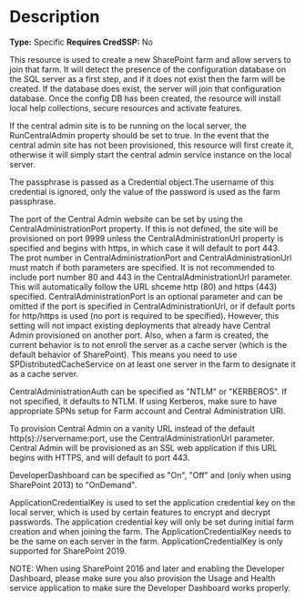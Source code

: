 # Description

**Type:** Specific
**Requires CredSSP:** No

This resource is used to create a new SharePoint farm and allow servers to
join that farm. It will detect the presence of the configuration database
on the SQL server as a first step, and if it does not exist then the farm
will be created. If the database does exist, the server will join that
configuration database. Once the config DB has been created, the
resource will install local help collections, secure resources and activate
features.

If the central admin site is to be running on the local server, the
RunCentralAdmin property should be set to true. In the event that the central
admin site has not been provisioned, this resource will first create it,
otherwise it will simply start the central admin service instance on the
local server.

The passphrase is passed as a Credential object.The username of this
credential is ignored, only the value of the password is used as the farm
passphrase.

The port of the Central Admin website can be set by using the
CentralAdministrationPort property. If this is not defined, the site will be
provisioned on port 9999 unless the CentralAdministrationUrl property is
specified and begins with https, in which case it will default to port 443.
The prot number in CentralAdministrationPort and CentralAdministrationUrl must
match if both parameters are specified. It is not recommended to include port
number 80 and 443 in the CentralAdministrationUrl parameter. This will
automatically follow the URL shceme http (80) and https (443) specified.
CentralAdministrationPort is an optional parameter and can be omitted if the
port is specified in CentralAdministrationUrl, or if default ports for
http/https is used (no port is required to be specified).
However, this setting will not impact existing deployments that already have
Central Admin provisioned on another port. Also, when a farm is created, the
current behavior is to not enroll the server as a cache server (which is the
default behavior of SharePoint). This means you need to use
SPDistributedCacheService on at least one server in the farm to designate it
as a cache server.

CentralAdministrationAuth can be specified as "NTLM" or "KERBEROS". If not
specified, it defaults to NTLM. If using Kerberos, make sure to have
appropriate SPNs setup for Farm account and Central Administration URI.

To provision Central Admin on a vanity URL instead of the default
http(s)://servername:port, use the CentralAdministrationUrl parameter.
Central Admin will be provisioned as an SSL web application if this URL
begins with HTTPS, and will default to port 443.

DeveloperDashboard can be specified as "On", "Off" and (only when using
SharePoint 2013) to "OnDemand".

ApplicationCredentialKey is used to set the application credential key on the
local server, which is used by certain features to encrypt and decrypt passwords.
The application credential key will only be set during initial farm creation and
when joining the farm. The ApplicationCredentialKey needs to be the same on each
server in the farm. ApplicationCredentialKey is only supported for SharePoint 2019.

NOTE:
When using SharePoint 2016 and later and enabling the Developer Dashboard,
please make sure you also provision the Usage and Health service application
to make sure the Developer Dashboard works properly.
